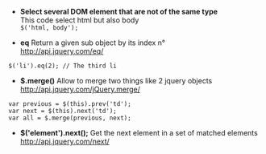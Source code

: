 * **Select several DOM element that are not of the same type**   
This code select html but also body   
```$('html, body');```

* **eq** Return a given sub object by its index n°   
http://api.jquery.com/eq/
````
$('li').eq(2); // The third li
````

* **$.merge()** Allow to merge two things like 2 jquery objects  
http://api.jquery.com/jQuery.merge/
````
var previous = $(this).prev('td');   
var next = $(this).next('td');   
var all = $.merge(previous, next);   
````
* **$('element').next();** Get the next element in a set of matched elements   
http://api.jquery.com/next/
